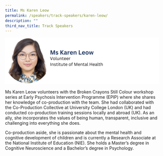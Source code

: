 ```yaml
---
title: Ms Karen Leow
permalink: /speakers/track-speakers/karen-leow/
description: ""
third_nav_title: Track Speakers
---
```

<div style="display: flex; flex-wrap: wrap;">
  <div style="flex-basis: 100%; max-width: 100%;">
    <img alt="track speakers 1" src="/images/SpeakersPhoto/karenleow.png">
  </div>
	</div>
	
Ms Karen Leow volunteers with the Broken Crayons Still Colour workshop series at Early Psychosis Intervention Programme (EPIP) where she shares her knowledge of co-production with the team. She had collaborated with the Co-Production Collective at University College London (UK) and had conducted co-production training sessions locally and abroad (UK). As an ally, she incorporates the values of being human, transparent, inclusive and challenging into everything she does. 
	
Co-production aside, she is passionate about the mental health and cognitive development of children and is currently a Research Associate at the National Institute of Education (NIE). She holds a Master’s degree in Cognitive Neuroscience and a Bachelor’s degree in Psychology.